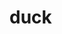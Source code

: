 # duck
<!doctype HTML>
<HTML lang = "pt-br">
<Head>
<meta charset ="UTF-8">
<style>
<Head>
H1<"Patos sâo fofos"> </H1>
P<"

